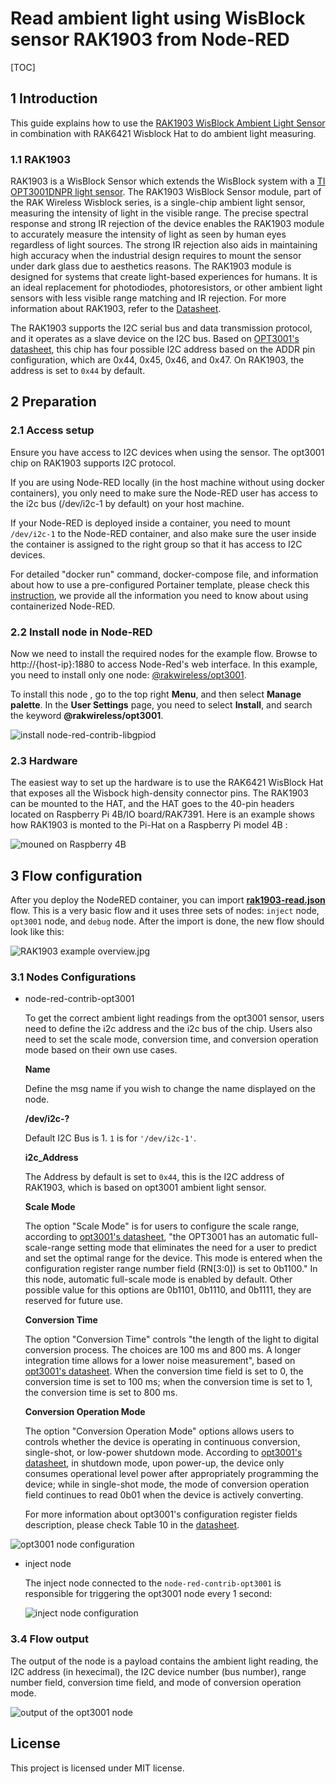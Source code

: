 # Read ambient light using WisBlock sensor RAK1903 from Node-RED 

[TOC]

## 1 Introduction

This guide explains how to use the [RAK1903 WisBlock Ambient Light Sensor](https://docs.rakwireless.com/Product-Categories/WisBlock/RAK1903/Overview/#product-description) in combination with RAK6421 Wisblock Hat to do ambient light measuring.  

### 1.1 RAK1903

RAK1903 is a WisBlock Sensor which extends the WisBlock system with a [TI OPT3001DNPR light sensor](https://www.ti.com/product/OPT3001). The RAK1903 WisBlock Sensor module, part of the RAK Wireless Wisblock series, is a single-chip ambient light sensor, measuring the intensity of light in the visible range. The precise spectral response and strong IR rejection of the device enables the RAK1903 module to accurately measure the intensity of light as seen by human eyes regardless of light sources. The strong IR rejection also aids in maintaining high accuracy when the industrial design requires to mount the sensor under dark glass due to aesthetics reasons. The RAK1903 module is designed for systems that create light-based experiences for humans. It is an ideal replacement for photodiodes, photoresistors, or other ambient light sensors with less visible range matching and IR rejection. For more information about RAK1903, refer to the [Datasheet](https://docs.rakwireless.com/Product-Categories/WisBlock/RAK1903/Datasheet/).

The RAK1903 supports the I2C serial bus and data transmission protocol, and it operates as a slave device on the I2C bus. Based on [OPT3001's datasheet](https://www.ti.com/lit/ds/symlink/opt3001.pdf?ts=1650948147469&ref_url=https%253A%252F%252Fwww.google.com%252F), this chip has four possible I2C address based on the ADDR pin configuration, which are 0x44, 0x45, 0x46, and 0x47. On RAK1903, the address is set to `0x44` by default.



## 2 Preparation


### 2.1 Access setup

Ensure you have access to I2C devices when using the sensor. The opt3001 chip on RAK1903 supports I2C protocol.

If you are using Node-RED locally (in the host machine without using docker containers), you only need to  make sure the Node-RED user has access to the i2c bus (/dev/i2c-1 by default) on your host machine. 

If your Node-RED is deployed inside a container, you need to mount `/dev/i2c-1` to the Node-RED container, and also make sure the user inside the container is assigned to the right group so that it has access to I2C devices.

For detailed "docker run" command, docker-compose file, and information about how to use a pre-configured Portainer template, please check this [instruction](../../../README-Docker/README.md), we provide all the information you need to know about using containerized Node-RED.

### 2.2 Install node in Node-RED

Now we need to install the required nodes for the example flow. Browse to http://{host-ip}:1880 to access Node-Red's web interface. In this example, you need to install only one node: [@rakwireless/opt3001](https://www.npmjs.com/package/@rakwireless/opt3001).

To install this node , go to the top right **Menu**, and then select **Manage palette**. In the **User Settings** page, you need to select **Install**, and search the keyword **@rakwireless/opt3001**. 

![install node-red-contrib-libgpiod](assets/install-node.png)

### 2.3 Hardware  

The easiest way to set up the hardware is to use the RAK6421 WisBlock Hat that exposes all the Wisbock high-density connector pins.  The RAK1903 can be mounted to the HAT, and the HAT goes to the 40-pin headers located on Raspberry Pi 4B/IO board/RAK7391. Here is an example shows how RAK1903 is monted to the Pi-Hat on a Raspberry Pi model 4B :

![mouned on Raspberry 4B](assets/rak1903+rak6421+rpi4b.jpg)



## 3 Flow configuration

After you deploy the NodeRED container,  you can import  [**rak1903-read.json**](rak1903-read.json) flow. This is a very basic flow and it uses three sets of nodes: `inject` node, `opt3001` node,  and  `debug` node. After the import is done, the new flow should look like this:

![RAK1903 example overview.jpg](assets/rak1903-read-overview.jpg)



### 3.1 Nodes Configurations 

* node-red-contrib-opt3001

  To get the correct ambient light readings from the opt3001 sensor, users need to define the i2c address and the i2c bus of the chip. Users also need to set the scale mode, conversion time, and conversion operation mode based on their own use cases.

  **Name**

  Define the msg name if you wish to change the name displayed on the node.

  **/dev/i2c-?**

  Default I2C Bus is 1.  `1` is for `'/dev/i2c-1'`.

  **i2c_Address**

  The Address by default is set to `0x44`, this is the I2C address of RAK1903, which is based on opt3001 ambient light sensor. 

  **Scale Mode**

  The option "Scale Mode" is for users to configure the scale range, according to [opt3001's datasheet](https://www.ti.com/lit/ds/symlink/opt3001.pdf?ts=1650948147469&ref_url=https%253A%252F%252Fwww.google.com%252F), "the OPT3001 has an automatic full-scale-range setting mode that eliminates the need for a user to predict and set the optimal range for the device. This mode is entered when the configuration register range number field (RN[3:0]) is set to 0b1100." In this node, automatic full-scale mode is enabled by default. Other possible value for this options are 0b1101, 0b1110, and 0b1111, they are reserved for future use. 

  **Conversion Time**

  The option "Conversion Time" controls "the length of the light to digital conversion process. The choices are 100 ms and 800 ms. A longer integration time allows for a lower noise measurement", based on  [opt3001's datasheet](https://www.ti.com/lit/ds/symlink/opt3001.pdf?ts=1650948147469&ref_url=https%253A%252F%252Fwww.google.com%252F). When the conversion time field is set to 0, the conversion time is set to 100 ms; when the conversion time is set to 1, the conversion time is set to 800 ms.

  **Conversion Operation Mode**

  The option "Conversion Operation Mode" options allows users to controls whether the device is operating in continuous conversion, single-shot, or low-power shutdown mode. According to [opt3001's datasheet](https://www.ti.com/lit/ds/symlink/opt3001.pdf?ts=1650948147469&ref_url=https%253A%252F%252Fwww.google.com%252F), in shutdown mode, upon power-up, the device only consumes operational level power after appropriately programming the device; while in single-shot mode, the mode of conversion operation field continues to read 0b01 when the device is actively converting.

  For more information about opt3001's configuration register fields description, please check Table 10 in the [datasheet](https://www.ti.com/lit/ds/symlink/opt3001.pdf?ts=1650948147469&ref_url=https%253A%252F%252Fwww.google.com%252F).

<img src="assets/opt3001-node.jpg" alt="opt3001 node configuration"/>





- inject node

  The inject node connected to the `node-red-contrib-opt3001` is responsible for triggering the opt3001 node every 1 second:

  ![inject node configuration](assets/inject-node.jpg)



### 3.4 Flow output

The output of the node is a payload contains the ambient light reading, the I2C address (in hexecimal), the I2C device number (bus number), range number field, conversion time field, and mode of conversion operation mode.  

<img src="assets/opt3001-node-output.jpg" alt="output of the opt3001 node"/>



## License

This project is licensed under MIT license.
